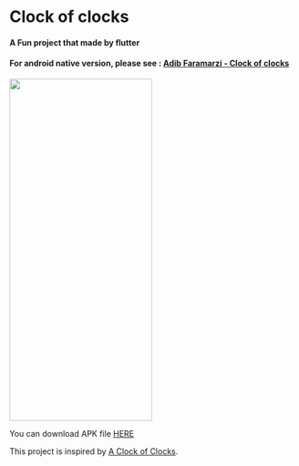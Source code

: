 # Clock of clocks

#### A Fun project that made by flutter
#### For android native version, please see : [Adib Faramarzi - Clock of clocks](https://github.com/adibfara/clock-of-clocks)
<img src="https://raw.githubusercontent.com/HoseinHaqiqian/clock_of_clocks/master/files/preview.gif" width="250" height="600"/>

You can download APK file [HERE](https://raw.githubusercontent.com/HoseinHaqiqian/clock_of_clocks/master/files/app-release.apk)

This project is inspired by [A Clock of Clocks](https://raw.githubusercontent.com/HoseinHaqiqian/clock_of_clocks/master/files/inspiredof.mp4).

